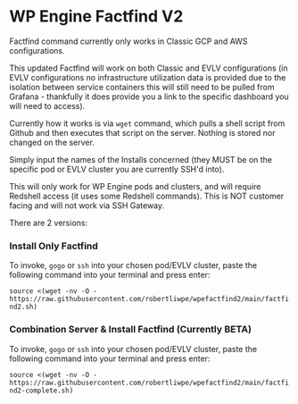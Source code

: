 # WP Engine Factfind V2

Factfind command currently only works in Classic GCP and AWS configurations.

This updated Factfind will work on both Classic and EVLV configurations (in EVLV configurations no infrastructure utilization data is provided due to the isolation between service containers this will still need to be pulled from Grafana - thankfully it does provide you a link to the specific dashboard you will need to access).

Currently how it works is via `wget` command, which pulls a shell script from Github and then executes that script on the server. Nothing is stored nor changed on the server.

Simply input the names of the Installs concerned (they MUST be on the specific pod or EVLV cluster you are currently SSH'd into).

This will only work for WP Engine pods and clusters, and will require Redshell access (it uses some Redshell commands). This is NOT customer facing and will not work via SSH Gateway.

There are 2 versions:

### Install Only Factfind

To invoke, `gogo` or `ssh` into your chosen pod/EVLV cluster, paste the following command into your terminal and press enter:

`source <(wget -nv -O - https://raw.githubusercontent.com/robertliwpe/wpefactfind2/main/factfind2.sh)`

### Combination Server & Install Factfind (Currently BETA)

To invoke, `gogo` or `ssh` into your chosen pod/EVLV cluster, paste the following command into your terminal and press enter:

`source <(wget -nv -O - https://raw.githubusercontent.com/robertliwpe/wpefactfind2/main/factfind2-complete.sh)`